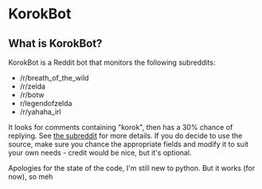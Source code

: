 # KorokBot

## What is KorokBot?

KorokBot is a Reddit bot that monitors the following subreddits:

- /r/breath_of_the_wild
- /r/zelda
- /r/botw
- r/legendofzelda
- /r/yahaha_irl

It looks for comments containing "korok", then has a 30% chance of replying. See [the subreddit](http://reddit.com/r/korokBot) for more details.
If you do decide to use the source, make sure you chance the appropriate fields and modify it to suit your own needs - credit would be nice, but it's optional.

Apologies for the state of the code, I'm still new to python. But it works (for now), so meh
